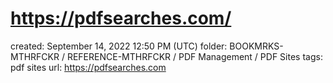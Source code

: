 # https://pdfsearches.com/

created: September 14, 2022 12:50 PM (UTC)
folder: BOOKMRKS-MTHRFCKR / REFERENCE-MTHRFCKR / PDF Management / PDF Sites
tags: pdf sites
url: https://pdfsearches.com